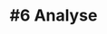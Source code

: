 ---
layout: course-module
title: "#6 Analyse"
permalink: /module6/index.html
description: "Prototyping Connected Product - Module 6"
module-id: 6
module-of: id5415
tags:
introduction: In this sixth module, you will not develop the prototype any further. Instead, you will expand your system with an analytics dashboard across all connected light bulbs. This will provide you with insights on the performance of a product and user usage.
explain: Explain the concepts of data product and the role of data analytics
make:
analyse:
evaluate: 
specify: 
collaborate: Collaborate with your team members around code development with Git and GitHub.
---